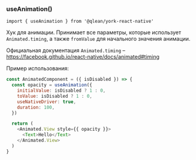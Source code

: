 ### useAnimation()
`import { useAnimation } from '@qlean/york-react-native'`

Хук для анимации. Принимает все параметры, которые использует `Animated.timing`, а также `fromValue` для начального значения анимации.

Официальная документация `Animated.timing` – https://facebook.github.io/react-native/docs/animated#timing

Пример использования:
```js static
const AnimatedComponent = ({ isDisabled }) => {
  const opacity = useAnimation({
    initialValue: isDisabled ? 1 : 0,
    toValue: isDisabled ? 1 : 0,
    useNativeDriver: true,
    duration: 100,
  })

  return (
    <Animated.View style={{ opacity }}>
      <Text>Hello</Text>
    </Animated.View>
  )
}
```
